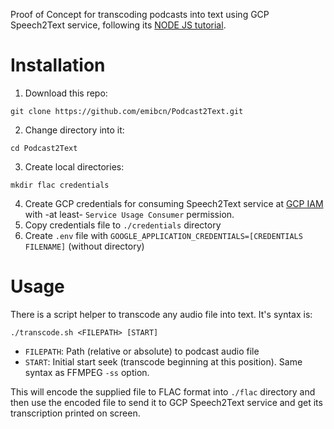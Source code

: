 Proof of Concept for transcoding podcasts into text using GCP Speech2Text service, following its [NODE JS tutorial](https://cloud.google.com/speech-to-text/docs/quickstart-client-libraries).

# Installation

1. Download this repo:

```shell
git clone https://github.com/emibcn/Podcast2Text.git
```

2. Change directory into it:

```shell
cd Podcast2Text
```

3. Create local directories:

```shell
mkdir flac credentials
```

4. Create GCP credentials for consuming Speech2Text service at [GCP IAM](https://console.cloud.google.com/iam-admin/iam) with -at least- `Service Usage Consumer` permission.
5. Copy credentials file to `./credentials` directory
6. Create `.env` file with `GOOGLE_APPLICATION_CREDENTIALS=[CREDENTIALS FILENAME]` (without directory)

# Usage

There is a script helper to transcode any audio file into text. It's syntax is:

```shell
./transcode.sh <FILEPATH> [START]
```

- `FILEPATH`: Path (relative or absolute) to podcast audio file
- `START`: Initial start seek (transcode beginning at this position). Same syntax as FFMPEG `-ss` option.

This will encode the supplied file to FLAC format into `./flac` directory and then use the encoded file to send it to GCP Speech2Text service and get its transcription printed on screen.
